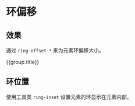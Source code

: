 # 环偏移

## 效果

通过 `ring-offset-*` 来为元素环偏移大小。

<Example class="col gap-6">
  <div v-for="group in rings" :key="group.name || group.title">
    <div v-if="group.title" class="mb-3 font-bold">{{group.title}}</div>
    <div class="row flex-wrap gap-8">
      <StyleTile
          v-for="item in group.items"
          :key="item.name"
          tileClass="border border ring ring-secondary rounded h-8 w-32"
          labelClass="font-mono text-sm"
          :title="false"
          :hint="false"
          :label="true"
          v-bind="{...item}"
      />
    </div>
  </div>
</Example>

## 环位置

使用工具类 `ring-inset` 设置元素的环显示在元素内部。

<Example class="col gap-6">
  <div class="row flex-wrap gap-4">
    <StyleTile
        tileClass="border border ring ring-secondary rounded h-8 w-28"
        labelClass="font-mono text-sm"
        :title="false"
        name="ring"
        label="默认"
    />
    <StyleTile
        tileClass="border border ring ring-secondary ring-inset rounded h-8 w-28"
        labelClass="font-mono text-sm"
        :title="false"
        :hint="false"
        name="ring-inset"
        label="ring-inset"
    />
  </div>
</Example>

<script setup>
    const rings = [
        {
            name: 'default',
            title: '默认',
            items: [
                {name: 'ring-offset-0'},
                {name: 'ring-offset-1'},
                {name: 'ring-offset-2'},
                {name: 'ring-offset-4'},
                {name: 'ring-offset-8'},
            ],
        }
    ];
</script>
